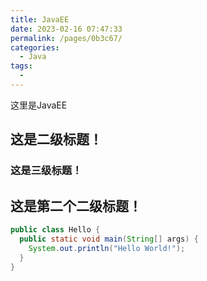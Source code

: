 ```yaml
---
title: JavaEE
date: 2023-02-16 07:47:33
permalink: /pages/0b3c67/
categories:
  - Java
tags:
  - 
---
```

这里是JavaEE



## 这是二级标题！

### 这是三级标题！


## 这是第二个二级标题！


```Java
public class Hello {
  public static void main(String[] args) {
    System.out.println("Hello World!");
  }
}
```